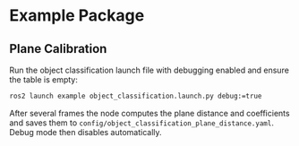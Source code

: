 # Example Package

## Plane Calibration

Run the object classification launch file with debugging enabled and ensure the table is empty:

```bash
ros2 launch example object_classification.launch.py debug:=true
```

After several frames the node computes the plane distance and coefficients and saves them to `config/object_classification_plane_distance.yaml`. Debug mode then disables automatically.
